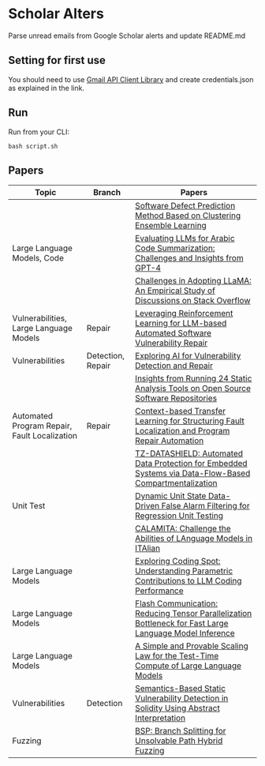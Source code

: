 # Scholar Alters
Parse unread emails from Google Scholar alerts and update README.md

## Setting for first use
You should need to use [Gmail API Client Library](https://developers.google.com/gmail/api/quickstart/python) and create
credentials.json as explained in the link.

## Run
Run from your CLI:
```
bash script.sh
```
## Papers

| Topic | Branch | Papers |
| --- | --- | --- |
|  |  | [Software Defect Prediction Method Based on Clustering Ensemble Learning](https://scholar.google.com/scholar_url?url=https://ietresearch.onlinelibrary.wiley.com/doi/pdfdirect/10.1049/2024/6294422&hl=vi&sa=X&d=12283288365549345353&ei=YNdgZ-sLk8jL1g-1yOfYBw&scisig=AFWwaeZ7Baf_EXYQQkczDIgiijsh&oi=scholaralrt&hist=apJ4fD8AAAAJ:11355862984917483435:AFWwaeZvT_NNWQMu4_zZrEW644gW&html=&pos=0&folt=rel) |
| Large Language Models, Code |  | [Evaluating LLMs for Arabic Code Summarization: Challenges and Insights from GPT-4](https://scholar.google.com/scholar_url?url=https://easychair.org/publications/preprint/2z1C/open&hl=vi&sa=X&d=4844952305709490089&ei=YNdgZ-sLk8jL1g-1yOfYBw&scisig=AFWwaeYUT-tOG_OB-okJAlN-0ZIi&oi=scholaralrt&hist=apJ4fD8AAAAJ:11355862984917483435:AFWwaeZvT_NNWQMu4_zZrEW644gW&html=&pos=1&folt=rel) |
|  |  | [Challenges in Adopting LLaMA: An Empirical Study of Discussions on Stack Overflow](https://scholar.google.com/scholar_url?url=https://ceur-ws.org/Vol-3864/quasoq-2024-paper-05.pdf&hl=vi&sa=X&d=4140194857254139345&ei=YNdgZ-sLk8jL1g-1yOfYBw&scisig=AFWwaeb7FmS_U1rYMobwLDG0QfBa&oi=scholaralrt&hist=apJ4fD8AAAAJ:11355862984917483435:AFWwaeZvT_NNWQMu4_zZrEW644gW&html=&pos=2&folt=rel) |
| Vulnerabilities, Large Language Models | Repair | [Leveraging Reinforcement Learning for LLM-based Automated Software Vulnerability Repair](https://scholar.google.com/scholar_url?url=https://koreascience.kr/article/CFKO202433162392439.pdf&hl=en&sa=X&d=5145247913402597368&ei=X9dgZ6PXO4WU6rQP-5nyyQY&scisig=AFWwaebNZqISUV0RAY2PaYY6sTmG&oi=scholaralrt&hist=apJ4fD8AAAAJ:11137134570824175991:AFWwaeZJgvZkFmSwNlRigHvrI7d8&html=&pos=0&folt=rel) |
| Vulnerabilities | Detection, Repair | [Exploring AI for Vulnerability Detection and Repair](https://scholar.google.com/scholar_url?url=https://ieeexplore.ieee.org/abstract/document/10778769/&hl=en&sa=X&d=17111025020543886293&ei=X9dgZ8rJN4qay9YP7tS9WQ&scisig=AFWwaeY9hhYnkD3BcT3UJsL0ZVif&oi=scholaralrt&hist=apJ4fD8AAAAJ:4465730527138788254:AFWwaebhnVuF-27TSh32-dm_KGTR&html=&pos=0&folt=cit) |
|  |  | [Insights from Running 24 Static Analysis Tools on Open Source Software Repositories](https://scholar.google.com/scholar_url?url=https://link.springer.com/chapter/10.1007/978-3-031-80020-7_13&hl=en&sa=X&d=3934437808166308971&ei=X9dgZ_CmOsq8y9YP4vOwgQU&scisig=AFWwaeaHKJY6jzg_n11twyNceJkn&oi=scholaralrt&hist=apJ4fD8AAAAJ:8900472388513427833:AFWwaeZM7Y6I9R2ROVLnk31jdyVz&html=&pos=0&folt=rel) |
| Automated Program Repair, Fault Localization | Repair | [Context-based Transfer Learning for Structuring Fault Localization and Program Repair Automation](https://scholar.google.com/scholar_url?url=https://dl.acm.org/doi/pdf/10.1145/3705302&hl=en&sa=X&d=11781537342239146681&ei=X9dgZ_CmOsq8y9YP4vOwgQU&scisig=AFWwaebJ24H3nXjr08JDe2qxiYpz&oi=scholaralrt&hist=apJ4fD8AAAAJ:8900472388513427833:AFWwaeZM7Y6I9R2ROVLnk31jdyVz&html=&pos=1&folt=rel) |
|  |  | [TZ-DATASHIELD: Automated Data Protection for Embedded Systems via Data-Flow-Based Compartmentalization](https://scholar.google.com/scholar_url?url=https://chungkim.io/doc/ndss25-tzds.pdf&hl=en&sa=X&d=6657184019541621531&ei=X9dgZ4DtOJ7Iy9YPnNORoQ4&scisig=AFWwaeaer8rznV60La_n67_Tivnv&oi=scholaralrt&hist=apJ4fD8AAAAJ:5778505219825515303:AFWwaeaDDOggOneW-z6K3HLjAzuP&html=&pos=0&folt=cit) |
| Unit Test |  | [Dynamic Unit State Data-Driven False Alarm Filtering for Regression Unit Testing](https://scholar.google.com/scholar_url?url=https://www.dbpia.co.kr/Journal/articleDetail%3FnodeId%3DNODE11988980&hl=en&sa=X&d=13696861345751455773&ei=X9dgZ4DtOJ7Iy9YPnNORoQ4&scisig=AFWwaea5MHoUem5HVosRHdln2ygU&oi=scholaralrt&hist=apJ4fD8AAAAJ:5778505219825515303:AFWwaeaDDOggOneW-z6K3HLjAzuP&html=&pos=1&folt=cit) |
|  |  | [CALAMITA: Challenge the Abilities of LAnguage Models in ITAlian](https://scholar.google.com/scholar_url?url=https://clic2024.ilc.cnr.it/wp-content/uploads/2024/12/116_calamita_preface_long.pdf&hl=en&sa=X&d=3618762530611280035&ei=X9dgZ4iWNqaay9YPqpXKyAo&scisig=AFWwaeZC9WJBZRZ4uvDoVb8kuTyz&oi=scholaralrt&hist=apJ4fD8AAAAJ:3096313017463695374:AFWwaeb8R4GEV1B4xk_Cz2b6H7gj&html=&pos=0&folt=rel) |
| Large Language Models |  | [Exploring Coding Spot: Understanding Parametric Contributions to LLM Coding Performance](https://scholar.google.com/scholar_url?url=https://arxiv.org/pdf/2412.07113&hl=en&sa=X&d=10593284380928459928&ei=X9dgZ4iWNqaay9YPqpXKyAo&scisig=AFWwaeZ_D7BVHN_gvpFIC-Wbkpl1&oi=scholaralrt&hist=apJ4fD8AAAAJ:3096313017463695374:AFWwaeb8R4GEV1B4xk_Cz2b6H7gj&html=&pos=1&folt=rel) |
| Large Language Models |  | [Flash Communication: Reducing Tensor Parallelization Bottleneck for Fast Large Language Model Inference](https://scholar.google.com/scholar_url?url=https://arxiv.org/pdf/2412.04964%3F&hl=en&sa=X&d=2419647612031317505&ei=X9dgZ4iWNqaay9YPqpXKyAo&scisig=AFWwaeZnS1F2UW-TatAhPiog87Yh&oi=scholaralrt&hist=apJ4fD8AAAAJ:3096313017463695374:AFWwaeb8R4GEV1B4xk_Cz2b6H7gj&html=&pos=2&folt=rel) |
| Large Language Models |  | [A Simple and Provable Scaling Law for the Test-Time Compute of Large Language Models](https://scholar.google.com/scholar_url?url=https://arxiv.org/pdf/2411.19477&hl=en&sa=X&d=8520428805301040611&ei=X9dgZ4iWNqaay9YPqpXKyAo&scisig=AFWwaeaWaU9gs8ZIs5_cUtV8ED6y&oi=scholaralrt&hist=apJ4fD8AAAAJ:3096313017463695374:AFWwaeb8R4GEV1B4xk_Cz2b6H7gj&html=&pos=3&folt=rel) |
| Vulnerabilities | Detection | [Semantics-Based Static Vulnerability Detection in Solidity Using Abstract Interpretation](https://scholar.google.com/scholar_url?url=https://link.springer.com/chapter/10.1007/978-3-031-80020-7_15&hl=vi&sa=X&d=5879683876807232726&ei=YNdgZ6HxAsKM6rQPsMbTwQ0&scisig=AFWwaeYobUTj8GLAPpS3dNgk2jRV&oi=scholaralrt&hist=apJ4fD8AAAAJ:16065687014273664109:AFWwaeYpvD7V4gPm0ywHhNT6YvSk&html=&pos=0&folt=rel) |
| Fuzzing |  | [BSP: Branch Splitting for Unsolvable Path Hybrid Fuzzing](https://scholar.google.com/scholar_url?url=https://www.mdpi.com/2079-9292/13/24/4935&hl=vi&sa=X&d=17498267399434218619&ei=YNdgZ6HxAsKM6rQPsMbTwQ0&scisig=AFWwaeYDFElSJrE5lX3qQf1wmziR&oi=scholaralrt&hist=apJ4fD8AAAAJ:16065687014273664109:AFWwaeYpvD7V4gPm0ywHhNT6YvSk&html=&pos=1&folt=rel) |
